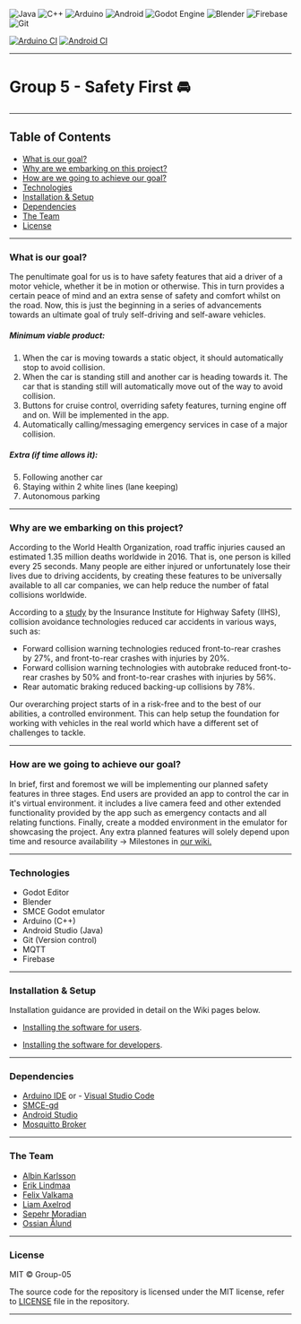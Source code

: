![Java](https://img.shields.io/badge/java-%23ED8B00.svg?style=for-the-badge&logo=java&logoColor=white)
![C++](https://img.shields.io/badge/c++-%2300599C.svg?style=for-the-badge&logo=c%2B%2B&logoColor=white)
![Arduino](https://img.shields.io/badge/-Arduino-00979D?style=for-the-badge&logo=Arduino&logoColor=white)
![Android](https://img.shields.io/badge/Android-3DDC84?style=for-the-badge&logo=android&logoColor=white)
![Godot Engine](https://img.shields.io/badge/GODOT-%23FFFFFF.svg?style=for-the-badge&logo=godot-engine)
![Blender](https://img.shields.io/badge/blender-%23F5792A.svg?style=for-the-badge&logo=blender&logoColor=white)
![Firebase](https://img.shields.io/badge/Firebase-039BE5?style=for-the-badge&logo=Firebase&logoColor=white)
![Git](https://img.shields.io/badge/git-%23F05033.svg?style=for-the-badge&logo=git&logoColor=white)

[![Arduino CI](https://github.com/DIT113-V22/group-05/actions/workflows/arduino-build.yml/badge.svg?branch=master&event=push)](https://github.com/DIT113-V22/group-05/actions/workflows/arduino-build.yml)
[![Android CI](https://github.com/DIT113-V22/group-05/actions/workflows/android.yml/badge.svg?branch=master&event=push)](https://github.com/DIT113-V22/group-05/actions/workflows/android.yml)

***

# Group 5 - Safety First 🚘

***

## Table of Contents
* [What is our goal?](#what-is-our-goal)
* [Why are we embarking on this project?](#why-are-we-embarking-on-this-project)
* [How are we going to achieve our goal?](#how-are-we-going-to-achieve-our-goal)
* [Technologies](#technologies)
* [Installation & Setup](#installation--setup)
* [Dependencies](#dependencies)
* [The Team](#the-team)
* [License](#license)

***

### What is our goal?
The penultimate goal for us is to have safety features that aid a driver of a motor vehicle, whether
it be in motion or otherwise. This in turn provides a certain peace of mind and an extra sense of 
safety and comfort whilst on the road. Now, this is just the beginning in a series of advancements 
towards an ultimate goal of truly self-driving and self-aware vehicles.
##### Minimum viable product:
1. When the car is moving towards a static object, it should automatically stop to avoid collision.
2. When the car is standing still and another car is heading towards it. The car that is standing still will automatically move out of the way to avoid collision.
3. Buttons for cruise control, overriding safety features, turning engine off and on. Will be implemented in the app. 
4. Automatically calling/messaging emergency services in case of a major collision.
 
##### Extra (if time allows it):
5. Following another car
6. Staying within 2 white lines (lane keeping)
7. Autonomous parking 

*** 

### Why are we embarking on this project?
According to the World Health Organization, road traffic injuries caused an estimated 1.35 million 
deaths worldwide in 2016. That is, one person is killed every 25 seconds. Many people are either 
injured or unfortunately lose their lives due to driving accidents, by creating these features to be
universally available to all car companies, we can help reduce the number of fatal collisions worldwide.

According to a [study](https://www.iihs.org/media/259e5bbd-f859-42a7-bd54-3888f7a2d3ef/e9boUQ/Topics/ADVANCED%20DRIVER%20ASSISTANCE/IIHS-real-world-CA-benefits.pdf) 
by the Insurance Institute for Highway Safety (IIHS), collision avoidance technologies reduced car accidents in various ways, such as:

- Forward collision warning technologies reduced front-to-rear crashes by 27%, and front-to-rear crashes with injuries by 20%.
- Forward collision warning technologies with autobrake reduced front-to-rear crashes by 50% and front-to-rear crashes with injuries by 56%.
- Rear automatic braking reduced backing-up collisions by 78%.

Our overarching project starts of in a risk-free and to the best of our abilities, a controlled environment. 
This can help setup the foundation for working with vehicles in the real world which have a different set of challenges to tackle.

***

### How are we going to achieve our goal?
In brief, first and foremost we will be implementing our planned safety features in three stages. End users are provided an app to control the car in it's virtual environment. it includes a live camera feed and other extended functionality provided by the app such as emergency contacts and all relating functions. Finally, create a modded environment in the emulator for showcasing the project. Any extra planned features will solely depend upon time and resource availability -> Milestones in [our wiki.](https://github.com/DIT113-V22/group-05/wiki/Milestones)

***

### Technologies
* Godot Editor
* Blender
* SMCE Godot emulator
* Arduino (C++)
* Android Studio (Java)
* Git (Version control)
* MQTT
* Firebase

***

### Installation & Setup

Installation guidance are provided in detail on the Wiki pages below.

- [Installing the software for users](https://github.com/DIT113-V22/group-05/wiki/Installation-and-Setup-guide).

- [Installing the software for developers](https://github.com/DIT113-V22/group-05/wiki/Tools-for-developers).

***

### Dependencies

- [Arduino IDE](https://www.arduino.cc/en/software) or - [Visual Studio Code](https://code.visualstudio.com/)
- [SMCE-gd](https://github.com/ItJustWorksTM/smce-gd)
- [Android Studio](https://developer.android.com/studio)
- [Mosquitto Broker](https://mosquitto.org/)

***

### The Team
* [Albin Karlsson](https://github.com/AlbinKarlsson)
* [Erik Lindmaa](https://github.com/Lindet94)
* [Felix Valkama](https://github.com/Valkama1)
* [Liam Axelrod](https://github.com/liamaxelrod)
* [Sepehr Moradian](https://github.com/sepehrmoradian)
* [Ossian Ålund](https://github.com/o55ian)

***

### License
MIT © Group-05

The source code for the repository is licensed under the MIT license, refer to [LICENSE](https://github.com/DIT113-V22/group-05/wiki/License) file in the repository.

***

